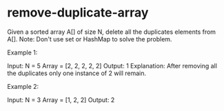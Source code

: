 # remove-duplicate-array

Given a sorted array A[] of size N, delete all the duplicates elements from A[].
Note: Don't use set or HashMap to solve the problem.

Example 1:

Input:
N = 5
Array = [2, 2, 2, 2, 2]
Output: 1
Explanation: After removing all the duplicates
only one instance of 2 will remain.

Example 2:

Input:
N = 3
Array = [1, 2, 2]
Output: 2
